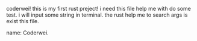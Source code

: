 coderwei!
this is my first rust preject!
i need this file help me with do some test.
i will input some string in terminal. the rust help me to search args is exist this file.

name: Coderwei.
